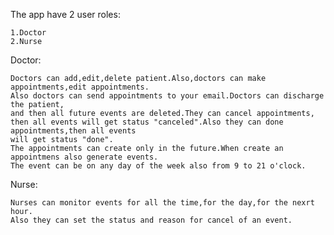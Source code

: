 The app have 2 user roles:

    1.Doctor
    2.Nurse
Doctor:
    
    Doctors can add,edit,delete patient.Also,doctors can make appointments,edit appointments.
    Also doctors can send appointments to your email.Doctors can discharge the patient,
    and then all future events are deleted.They can cancel appointments,
    then all events will get status "canceled".Also they can done appointments,then all events
    will get status "done".
    The appointments can create only in the future.When create an appointmens also generate events.
    The event can be on any day of the week also from 9 to 21 o'clock.

Nurse:

    Nurses can monitor events for all the time,for the day,for the nexrt hour.
    Also they can set the status and reason for cancel of an event.


